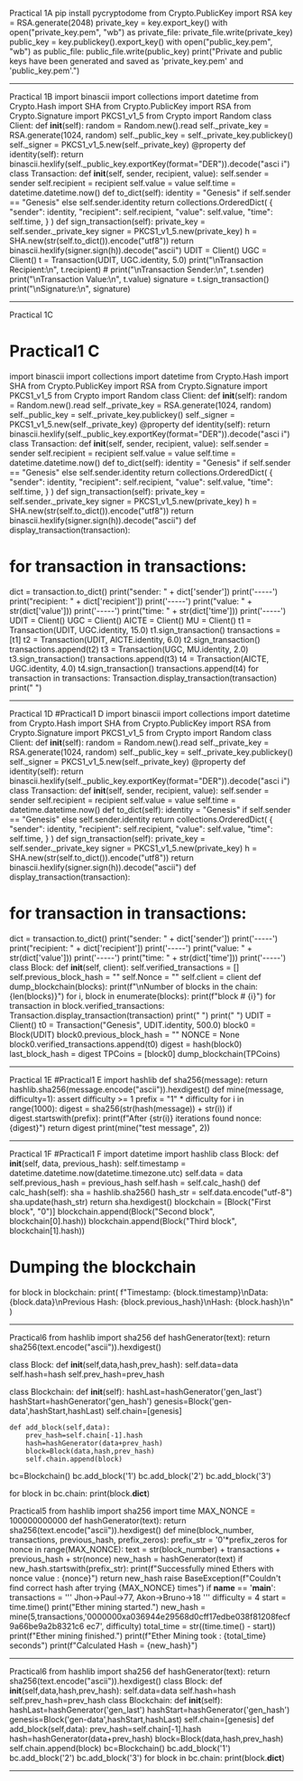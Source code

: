 Practical 1A
pip install pycryptodome
from Crypto.PublicKey import RSA
key = RSA.generate(2048)
private_key = key.export_key()
with open("private_key.pem", "wb") as private_file:
    private_file.write(private_key)
public_key = key.publickey().export_key()
with open("public_key.pem", "wb") as public_file:
    public_file.write(public_key)
print("Private and public keys have been generated and saved as 'private_key.pem' and 'public_key.pem'.")
**********************************************************************************************************
Practical 1B
import binascii
import collections
import datetime
from Crypto.Hash import SHA
from Crypto.PublicKey import RSA
from Crypto.Signature import PKCS1_v1_5
from Crypto import Random
class Client:
def __init__(self):
random = Random.new().read
self._private_key = RSA.generate(1024, random)
self._public_key = self._private_key.publickey()
self._signer = PKCS1_v1_5.new(self._private_key)
@property
def identity(self):
return
binascii.hexlify(self._public_key.exportKey(format="DER")).decode("asci
i")
class Transaction:
def __init__(self, sender, recipient, value):
self.sender = sender
self.recipient = recipient
self.value = value
self.time = datetime.datetime.now()
def to_dict(self):
identity = "Genesis" if self.sender == "Genesis" else
self.sender.identity
return collections.OrderedDict(
{
"sender": identity,
"recipient": self.recipient,
"value": self.value,
"time": self.time,
}
)
def sign_transaction(self):
private_key = self.sender._private_key
signer = PKCS1_v1_5.new(private_key)
h = SHA.new(str(self.to_dict()).encode("utf8"))
return binascii.hexlify(signer.sign(h)).decode("ascii")
UDIT = Client()
UGC = Client()
t = Transaction(UDIT, UGC.identity, 5.0)
print("\nTransaction Recipient:\n", t.recipient) # 
print("\nTransaction Sender:\n", t.sender) print("\nTransaction 
Value:\n", t.value)
signature = t.sign_transaction()
print("\nSignature:\n", signature)

**********************************************************************************************************
Practical 1C
# Practical1 C
import binascii
import collections
import datetime
from Crypto.Hash import SHA
from Crypto.PublicKey import RSA
from Crypto.Signature import PKCS1_v1_5
from Crypto import Random
class Client:
def __init__(self):
random = Random.new().read
self._private_key = RSA.generate(1024, random)
self._public_key = self._private_key.publickey()
self._signer = PKCS1_v1_5.new(self._private_key)
@property
def identity(self):
return
binascii.hexlify(self._public_key.exportKey(format="DER")).decode("asci
i")
class Transaction:
def __init__(self, sender, recipient, value):
self.sender = sender
self.recipient = recipient
self.value = value
self.time = datetime.datetime.now()
def to_dict(self):
identity = "Genesis" if self.sender == "Genesis" else
self.sender.identity
return collections.OrderedDict(
{
"sender": identity,
"recipient": self.recipient,
"value": self.value,
"time": self.time,
}
)
def sign_transaction(self):
private_key = self.sender._private_key
signer = PKCS1_v1_5.new(private_key)
h = SHA.new(str(self.to_dict()).encode("utf8"))
return binascii.hexlify(signer.sign(h)).decode("ascii")
def display_transaction(transaction):
# for transaction in transactions:
dict = transaction.to_dict()
print("sender: " + dict['sender'])
print('-----')
print("recipient: " + dict['recipient'])
print('-----')
print("value: " + str(dict['value']))
print('-----')
print("time: " + str(dict['time']))
print('-----')
UDIT = Client()
UGC = Client()
AICTE = Client()
MU = Client()
t1 = Transaction(UDIT, UGC.identity, 15.0)
t1.sign_transaction()
transactions = [t1]
t2 = Transaction(UDIT, AICTE.identity, 6.0)
t2.sign_transaction()
transactions.append(t2)
t3 = Transaction(UGC, MU.identity, 2.0)
t3.sign_transaction()
transactions.append(t3)
t4 = Transaction(AICTE, UGC.identity, 4.0)
t4.sign_transaction()
transactions.append(t4)
for transaction in transactions:
Transaction.display_transaction(transaction)
print(" ")

**********************************************************************************************************
Practical 1D
#Practical1 D
import binascii
import collections
import datetime
from Crypto.Hash import SHA
from Crypto.PublicKey import RSA
from Crypto.Signature import PKCS1_v1_5
from Crypto import Random
class Client:
def __init__(self):
random = Random.new().read
self._private_key = RSA.generate(1024, random)
self._public_key = self._private_key.publickey()
self._signer = PKCS1_v1_5.new(self._private_key)
@property
def identity(self):
return
binascii.hexlify(self._public_key.exportKey(format="DER")).decode("asci
i")
class Transaction:
def __init__(self, sender, recipient, value):
self.sender = sender
self.recipient = recipient
self.value = value
self.time = datetime.datetime.now()
def to_dict(self):
identity = "Genesis" if self.sender == "Genesis" else
self.sender.identity
return collections.OrderedDict(
{
"sender": identity,
"recipient": self.recipient,
"value": self.value,
"time": self.time,
}
)
def sign_transaction(self):
private_key = self.sender._private_key
signer = PKCS1_v1_5.new(private_key)
h = SHA.new(str(self.to_dict()).encode("utf8"))
return binascii.hexlify(signer.sign(h)).decode("ascii")
def display_transaction(transaction):
# for transaction in transactions:
dict = transaction.to_dict()
print("sender: " + dict['sender'])
print('-----')
print("recipient: " + dict['recipient'])
print('-----')
print("value: " + str(dict['value']))
print('-----')
print("time: " + str(dict['time']))
print('-----')
class Block:
def __init__(self, client):
self.verified_transactions = []
self.previous_block_hash = ""
self.Nonce = ""
self.client = client
def dump_blockchain(blocks):
print(f"\nNumber of blocks in the chain: {len(blocks)}")
for i, block in enumerate(blocks):
print(f"block # {i}")
for transaction in block.verified_transactions:
Transaction.display_transaction(transaction)
print(" ")
print(" ")
UDIT = Client()
t0 = Transaction("Genesis", UDIT.identity, 500.0)
block0 = Block(UDIT)
block0.previous_block_hash = ""
NONCE = None
block0.verified_transactions.append(t0)
digest = hash(block0)
last_block_hash = digest
TPCoins = [block0]
dump_blockchain(TPCoins)
**********************************************************************************************************
Practical 1E
#Practical1 E
import hashlib
def sha256(message):
return hashlib.sha256(message.encode("ascii")).hexdigest()
def mine(message, difficulty=1):
assert difficulty >= 1
prefix = "1" * difficulty
for i in range(1000):
digest = sha256(str(hash(message)) + str(i))
if digest.startswith(prefix):
print(f"After {str(i)} iterations found nonce: {digest}")
return digest
print(mine("test message", 2))

**********************************************************************************************************
Practical 1F
#Practical1 F
import datetime
import hashlib
class Block:
def __init__(self, data, previous_hash):
self.timestamp = datetime.datetime.now(datetime.timezone.utc)
self.data = data
self.previous_hash = previous_hash
self.hash = self.calc_hash()
def calc_hash(self):
sha = hashlib.sha256()
hash_str = self.data.encode("utf-8")
sha.update(hash_str)
return sha.hexdigest()
blockchain = [Block("First block", "0")]
blockchain.append(Block("Second block", blockchain[0].hash))
blockchain.append(Block("Third block", blockchain[1].hash))
# Dumping the blockchain
for block in blockchain:
print(
f"Timestamp: {block.timestamp}\nData: {block.data}\nPrevious Hash: 
{block.previous_hash}\nHash: {block.hash}\n"
)
**********************************************************************************************************

Practical6
from hashlib import sha256
def hashGenerator(text):
    return sha256(text.encode("ascii")).hexdigest()
    

class Block:
    def __init__(self,data,hash,prev_hash):
        self.data=data
        self.hash=hash
        self.prev_hash=prev_hash

class Blockchain:
    def __init__(self):
      hashLast=hashGenerator('gen_last')
      hashStart=hashGenerator('gen_hash')
      genesis=Block('gen-data',hashStart,hashLast)
      self.chain=[genesis]
      
    def add_block(self,data):
        prev_hash=self.chain[-1].hash
        hash=hashGenerator(data+prev_hash)
        block=Block(data,hash,prev_hash)
        self.chain.append(block)

bc=Blockchain()
bc.add_block('1')
bc.add_block('2')
bc.add_block('3')

for block in bc.chain:
    print(block.__dict__)

Practical5
from hashlib import sha256
import time
MAX_NONCE = 100000000000
def hashGenerator(text):
 return sha256(text.encode("ascii")).hexdigest()
def mine(block_number, transactions, previous_hash, prefix_zeros):
 prefix_str = '0'*prefix_zeros 
 for nonce in range(MAX_NONCE):
 text = str(block_number) + transactions + previous_hash + str(nonce)
 new_hash = hashGenerator(text)
 if new_hash.startswith(prefix_str):
 print(f"Successfully mined Ethers with nonce value : {nonce}")
 return new_hash
 raise BaseException(f"Couldn't find correct hash after trying {MAX_NONCE} times")
if __name__ == '__main__':
 transactions = '''
 Jhon->Paul->77,
 Akon->Bruno->18
 '''
 difficulty = 4 
 start = time.time()
 print("Ether mining started.")
 new_hash = 
mine(5,transactions,'0000000xa036944e29568d0cff17edbe038f81208fecf9a66be9a2b8321c6
ec7', difficulty)
total_time = str((time.time() - start))
 print(f"Ether mining finished.")
 print(f"Ether Mining took : {total_time} seconds")
print(f"Calculated Hash = {new_hash}")
**********************************************************************************************************
Practical6
from hashlib import sha256
def hashGenerator(text):
 return sha256(text.encode("ascii")).hexdigest()
class Block:
 def __init__(self,data,hash,prev_hash):
 self.data=data
 self.hash=hash
 self.prev_hash=prev_hash
class Blockchain:
 def __init__(self):
 hashLast=hashGenerator('gen_last')
 hashStart=hashGenerator('gen_hash')
 genesis=Block('gen-data',hashStart,hashLast)
 self.chain=[genesis]
 def add_block(self,data):
 prev_hash=self.chain[-1].hash
 hash=hashGenerator(data+prev_hash)
 block=Block(data,hash,prev_hash)
 self.chain.append(block)
bc=Blockchain()
bc.add_block('1')
bc.add_block('2')
bc.add_block('3')
for block in bc.chain:
 print(block.__dict__)
**********************************************************************************************************



